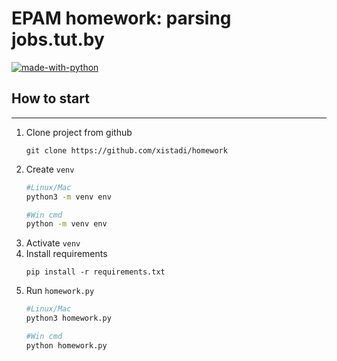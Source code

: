 # EPAM homework: parsing jobs.tut.by
[![made-with-python](https://img.shields.io/badge/Made%20with-Python-blue.svg)](https://www.python.org)

## How to start
---
1. Clone project from github
    ```
    git clone https://github.com/xistadi/homework
    ```
2. Create `venv`
    ```zsh
    #Linux/Mac
    python3 -m venv env
    ```
    ```bash
    #Win cmd
    python -m venv env
    ```
3. Activate `venv`
4. Install requirements
    ```
    pip install -r requirements.txt
    ```
5. Run `homework.py`
    ```zsh
    #Linux/Mac
    python3 homework.py
    ```
    ```bash
    #Win cmd
    python homework.py
    ```